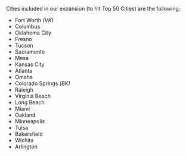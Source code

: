 Cities included in our expansion (to hit Top 50 Cities) are the following:
- Fort Worth *(VK)*
- Columbus
- Oklahoma City
- Fresno
- Tucson
- Sacramento
- Mesa
- Kansas City
- Atlanta
- Omaha
- Colorado Springs *(BK)*
- Raleigh
- Virginia Beach
- Long Beach
- Miami
- Oakland
- Minneapolis
- Tulsa
- Bakersfield
- Wichita
- Arlington
